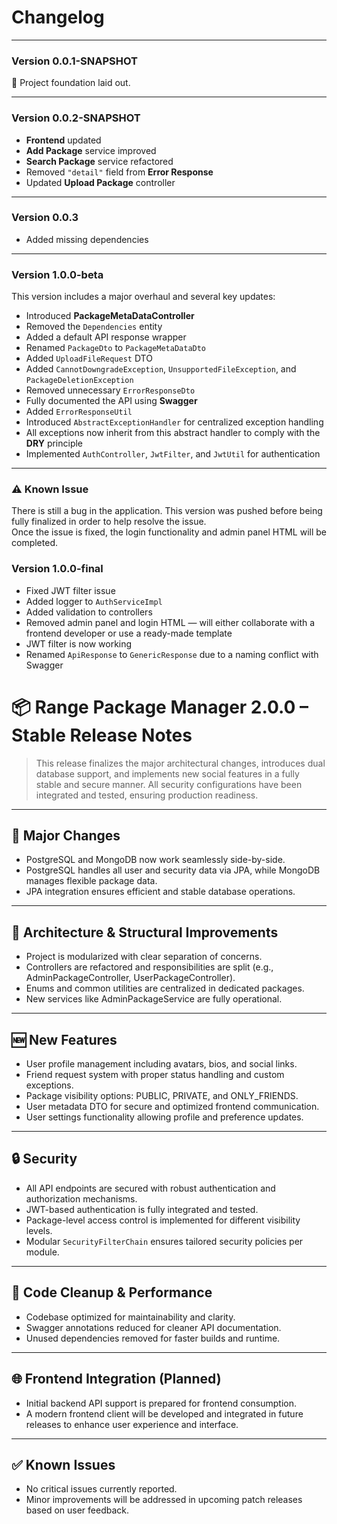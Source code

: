 # Changelog

---

### Version 0.0.1-SNAPSHOT
🚀 Project foundation laid out.

---

### Version 0.0.2-SNAPSHOT
- **Frontend** updated
- **Add Package** service improved
- **Search Package** service refactored
- Removed `"detail"` field from **Error Response**
- Updated **Upload Package** controller

---

### Version 0.0.3
- Added missing dependencies

---

### Version 1.0.0-beta
This version includes a major overhaul and several key updates:

- Introduced **PackageMetaDataController**
- Removed the `Dependencies` entity
- Added a default API response wrapper
- Renamed `PackageDto` to `PackageMetaDataDto`
- Added `UploadFileRequest` DTO
- Added `CannotDowngradeException`, `UnsupportedFileException`, and `PackageDeletionException`
- Removed unnecessary `ErrorResponseDto`
- Fully documented the API using **Swagger**
- Added `ErrorResponseUtil`
- Introduced `AbstractExceptionHandler` for centralized exception handling
- All exceptions now inherit from this abstract handler to comply with the **DRY** principle
- Implemented `AuthController`, `JwtFilter`, and `JwtUtil` for authentication

---

### ⚠ Known Issue
There is still a bug in the application. This version was pushed before being fully finalized in order to help resolve the issue.  
Once the issue is fixed, the login functionality and admin panel HTML will be completed.



### Version 1.0.0-final

* Fixed JWT filter issue
* Added logger to `AuthServiceImpl`
* Added validation to controllers
* Removed admin panel and login HTML — will either collaborate with a frontend developer or use a ready-made template
* JWT filter is now working
* Renamed `ApiResponse` to `GenericResponse` due to a naming conflict with Swagger



# 📦 Range Package Manager 2.0.0 – Stable Release Notes

> This release finalizes the major architectural changes, introduces dual database support, and implements new social features in a fully stable and secure manner. All security configurations have been integrated and tested, ensuring production readiness.

---

## 🚀 Major Changes

* PostgreSQL and MongoDB now work seamlessly side-by-side.
* PostgreSQL handles all user and security data via JPA, while MongoDB manages flexible package data.
* JPA integration ensures efficient and stable database operations.

---

## 🧩 Architecture & Structural Improvements

* Project is modularized with clear separation of concerns.
* Controllers are refactored and responsibilities are split (e.g., AdminPackageController, UserPackageController).
* Enums and common utilities are centralized in dedicated packages.
* New services like AdminPackageService are fully operational.

---

## 🆕 New Features

* User profile management including avatars, bios, and social links.
* Friend request system with proper status handling and custom exceptions.
* Package visibility options: PUBLIC, PRIVATE, and ONLY\_FRIENDS.
* User metadata DTO for secure and optimized frontend communication.
* User settings functionality allowing profile and preference updates.

---

## 🔒 Security

* All API endpoints are secured with robust authentication and authorization mechanisms.
* JWT-based authentication is fully integrated and tested.
* Package-level access control is implemented for different visibility levels.
* Modular `SecurityFilterChain` ensures tailored security policies per module.

---

## 🧹 Code Cleanup & Performance

* Codebase optimized for maintainability and clarity.
* Swagger annotations reduced for cleaner API documentation.
* Unused dependencies removed for faster builds and runtime.

---

## 🌐 Frontend Integration (Planned)

* Initial backend API support is prepared for frontend consumption.
* A modern frontend client will be developed and integrated in future releases to enhance user experience and interface.

---

## ✅ Known Issues

* No critical issues currently reported.
* Minor improvements will be addressed in upcoming patch releases based on user feedback.



